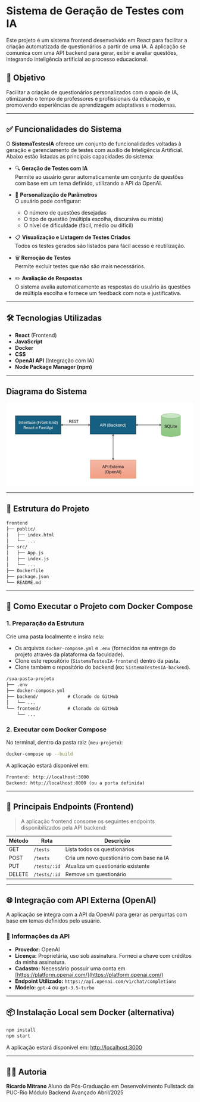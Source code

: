 # Sistema de Geração de Testes com IA

Este projeto é um sistema frontend desenvolvido em React para facilitar a criação automatizada de questionários a partir de uma IA. A aplicação se comunica com uma API backend para gerar, exibir e avaliar questões, integrando inteligência artificial ao processo educacional.

## 🎯 Objetivo

Facilitar a criação de questionários personalizados com o apoio de IA, otimizando o tempo de professores e profissionais da educação, e promovendo experiências de aprendizagem adaptativas e modernas.

---

## ✅ Funcionalidades do Sistema

O **SistemaTestesIA** oferece um conjunto de funcionalidades voltadas à geração e gerenciamento de testes com auxílio de Inteligência Artificial. Abaixo estão listadas as principais capacidades do sistema:

- 🔍 **Geração de Testes com IA**  
  Permite ao usuário gerar automaticamente um conjunto de questões com base em um tema definido, utilizando a API da OpenAI.

- 🧠 **Personalização de Parâmetros**  
  O usuário pode configurar:
  - O número de questões desejadas
  - O tipo de questão (múltipla escolha, discursiva ou mista)
  - O nível de dificuldade (fácil, médio ou difícil)

- 📋 **Visualização e Listagem de Testes Criados**  
  Todos os testes gerados são listados para fácil acesso e reutilização.

- 🗑️ **Remoção de Testes**  
  Permite excluir testes que não são mais necessários.

- ✏️ **Avaliação de Respostas**  
  O sistema avalia automaticamente as respostas do usuário às questões de múltipla escolha e fornece um feedback com nota e justificativa.

---

## 🛠️ Tecnologias Utilizadas

- **React** (Frontend)
- **JavaScript**
- **Docker**
- **CSS**
- **OpenAI API** (Integração com IA)
- **Node Package Manager (npm)**

---

## Diagrama do Sistema

<p align="center">
  <img src="public/Diagramadosistema.jpg" alt="Diagrama da Arquitetura do Sistema" width="600">
</p>

---

## 📁 Estrutura do Projeto

```
frontend
├── public/
│   ├── index.html
│   └── ...
├── src/
│   ├── App.js
│   ├── index.js
│   └── ...
├── Dockerfile
├── package.json
└── README.md
```

---

## 🚀 Como Executar o Projeto com Docker Compose

### 1. Preparação da Estrutura

Crie uma pasta localmente e insira nela:

- Os arquivos `docker-compose.yml` e `.env` (fornecidos na entrega do projeto através da plataforma da faculdade).
- Clone este repositório (`SistemaTestesIA-frontend`) dentro da pasta.
- Clone também o repositório do backend (ex: `SistemaTestesIA-backend`).

```
/sua-pasta-projeto
├── .env
├── docker-compose.yml
├── backend/           # Clonado do GitHub
│   └── ...
└── frontend/          # Clonado do GitHub
    └── ...
```

### 2. Executar com Docker Compose

No terminal, dentro da pasta raiz (`meu-projeto`):

```bash
docker-compose up --build
```

A aplicação estará disponível em:

```
Frontend: http://localhost:3000
Backend: http://localhost:8000 (ou a porta definida)
```

---

## 🔄 Principais Endpoints (Frontend)

> A aplicação frontend consome os seguintes endpoints disponibilizados pela API backend:

| Método | Rota                  | Descrição                                |
|--------|-----------------------|-------------------------------------------|
| GET    | `/tests`            | Lista todos os questionários              |
| POST   | `/tests`            | Cria um novo questionário com base na IA  |
| PUT    | `/tests/:id`        | Atualiza um questionário existente        |
| DELETE | `/tests/:id`        | Remove um questionário                    |

---

## 🌐 Integração com API Externa (OpenAI)

A aplicação se integra com a API da OpenAI para gerar as perguntas com base em temas definidos pelo usuário.

### 📌 Informações da API

- **Provedor:** OpenAI
- **Licença:** Proprietária, uso sob assinatura. Forneci a chave com créditos da minha assinatura.
- **Cadastro:** Necessário possuir uma conta em [https://platform.openai.com/](https://platform.openai.com/)
- **Endpoint Utilizado:** `https://api.openai.com/v1/chat/completions`
- **Modelo:** `gpt-4` ou `gpt-3.5-turbo`

---

## 📦 Instalação Local sem Docker (alternativa)

```bash
npm install
npm start
```

A aplicação estará disponível em: [http://localhost:3000](http://localhost:3000)

---

## 👨‍🏫 Autoria

**Ricardo Mitrano**
Aluno da Pós-Graduação em Desenvolvimento Fullstack da PUC-Rio
Módulo Backend Avançado
Abril/2025
